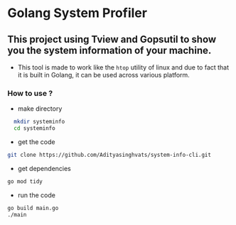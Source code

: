 # Golang System Profiler
## This project using Tview and Gopsutil to show you the system information of your machine.
- This tool is made to work like the `htop` utility of linux and due to fact that it is built in Golang, it can be used across various platform.
### How to use ?
- make directory 
```bash
  mkdir systeminfo
  cd systeminfo
```
- get the code
```bash
git clone https://github.com/Adityasinghvats/system-info-cli.git
```
- get dependencies
```bash
go mod tidy
```
- run the code
```bash
go build main.go
./main
```

